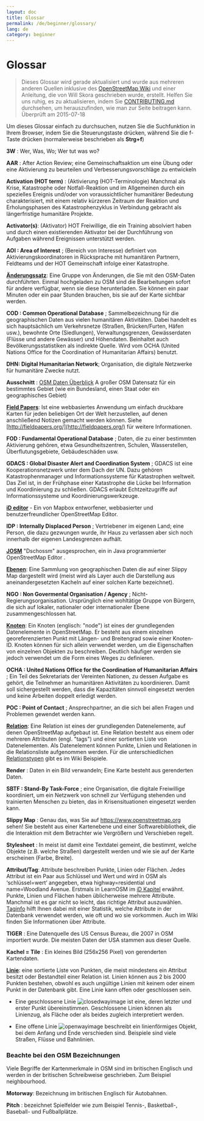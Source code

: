 ```yaml
---
layout: doc
title: Glossar
permalink: /de/beginner/glossary/
lang: de
category: beginner
---
```


Glossar
============

> Dieses Glossar wird gerade aktualisiert und wurde aus mehreren anderen Quellen inklusive des [OpenStreetMap Wiki](http://wiki.openstreetmap.org/wiki/Main_Page) und einer Anleitung, die von Will Skora geschrieben wurde, erstellt. Helfen Sie uns ruhig, es zu aktualisieren, indem Sie [CONTRIBUTING.md](https://github.com/hotosm/learnosm/blob/gh-pages/CONTRIBUTING.md) durchsehen, um herauszufinden, wie man zur Seite beitragen kann.
> Überprüft am 2015-07-18

Um dieses Glossar einfach zu durchsuchen, nutzen Sie die Suchfunktion in Ihrem Browser, indem Sie die Steuerungstaste drücken, während Sie die f-Taste drücken (normalerweise beschrieben als **Strg+f**)

**3W** : Wer, Was, Wo; Wer tut was wo?

**AAR** : After Action Review; eine Gemeinschaftsaktion um eine Übung oder eine Aktivierung zu beurteilen und Verbesserungsvorschläge zu entwickeln

**Activation (HOT term)** : (Aktivierung (HOT-Terminologie) Manchmal als Krise, Katastrophe oder Notfall-Reaktion und im Allgemeinen durch ein spezielles Ereignis und/oder von voraussichtlicher humanitärer Bedeutung charakterisiert, mit einem relativ kürzeren Zeitraum der Reaktion und Erholungsphasen des Katastrophenzyklus in Verbindung gebracht  als längerfristige humanitäre Projekte.

**Activator(s)**: (Aktivator) HOT Freiwillige, die ein Training absolviert haben und durch einen existierenden Aktivator bei der Durchführung von Aufgaben während Ereignissen unterstützt werden.

**AOI : Area of Interest** ; (Bereich von Interesse) definiert von Aktivierungskoordinatoren in Rücksprache mit humanitären Partnern, Feldteams und der HOT Gemeinschaft infolge einer Katastrophe.


**[Änderungssatz](https://wiki.openstreetmap.org/wiki/DE:Changeset)**: Eine Gruppe von Änderungen, die Sie mit den OSM-Daten durchführten. Einmal hochgeladen zu OSM sind die Bearbeitungen sofort für andere verfügbar, wenn sie diese herunterladen. Sie können ein paar Minuten oder ein paar Stunden brauchen, bis sie auf der Karte sichtbar werden.

**COD : Common Operational Database** ; Sammelbezeichnung für die geographischen Daten aus vielen humanitären Aktivitäten. Dabei handelt es sich hauptsächlich um Verkehrsnetze (Straßen, Brücken/Furten, Häfen usw.), bewohnte Orte (Siedlungen), Verwaltungsgrenzen, Gewässerdaten (Flüsse und andere Gewässer) und Höhendaten. Beinhaltet auch Bevölkerungsstatistiken als indirekte Quelle. Wird vom OCHA (United Nations Office for the Coordination of Humanitarian Affairs) benutzt.

**DHN: Digital Humanitarian Network**; Organisation, die digitale Netzwerke für humanitäre Zwecke nutzt.

**Ausschnitt** : [OSM Daten Überblick](/de/osm-data/data-overview/) A großer OSM Datensatz für ein bestimmtes Gebiet (wie ein Bundesland, einen Staat oder ein geographisches Gebiet)

**[Field Papers](/de/mobile-mapping/field-papers/)**: Ist eine webbasiertes Anwendung um einfach druckbare Karten für jeden beliebigen Ort der Welt herzustellen, auf denen anschließend Notizen gemacht werden können. Siehe  [http://fieldpapers.org/](http://fieldpapers.org/)  für weitere Informationen.

**FOD : Fundamental Operational Database** ; Daten, die zu einer bestimmten Aktivierung gehören, etwa Gesundheitszentren, Schulen, Wasserstellen, Überflutungsgebiete, Gebäudeschäden usw.

**GDACS :  Global Disaster Alert and Coordination System** ; GDACS ist eine Kooperationsnetzwerk unter dem Dach der UN. Dazu gehören Katastrophenmanager und Informationssysteme für Katastrophen weltweit. Das Ziel ist, in der Frühphase einer Katastrophe die Lücke bei Information und Koordinierung zu schließen. GDACS erlaubt Echtzeitzugriffe auf Informationssysteme und Koordinierungswerkzeuge.

**[iD editor](/de/beginner/id-editor/)** - Ein von Mapbox entworfener, webbasierter und benutzerfreundlicher OpenStreetMap Editor.

**IDP : Internally Displaced Person** ; Vertriebener im eigenen Land; eine Person, die dazu gezwungen wurde, ihr Haus zu verlassen aber sich noch innerhalb der eigenen Landesgrenzen aufhält.

**[JOSM](https://josm.openstreetmap.de/)** "Dschossm" ausgesprochen, ein in Java programmierter OpenStreetMap Editor .

**[Ebenen](http://wiki.openstreetmap.org/wiki/Layer)**: Eine Sammlung von geographischen Daten die auf einer Slippy Map dargestellt wird (meist wird als Layer auch die Darstellung aus aneinandergesetzten Kacheln auf einer solchen Karte bezeichnet).

**NGO : Non Govermental Organisation / Agency** ; Nicht-Regierungsorganisation. Ursprünglich eine wohltätige Gruppe von Bürgern, die sich auf lokaler, nationaler oder internationaler Ebene zusammengeschlossen hat.

**[Knoten](https://wiki.openstreetmap.org/wiki/DE:Node)**: Ein Knoten (englisch: "node") ist eines der grundlegenden Datenelemente in OpenStreetMap. Er besteht aus einem einzelnen georeferenzierten Punkt mit Längen- und Breitengrad sowie einer Knoten-ID. Knoten können für sich allein verwendet werden, um die Eigenschaften von einzelnen Objekten zu beschreiben. Deutlich häufiger werden sie jedoch verwendet um die Form eines Weges zu definieren.

**OCHA : United Nations Office for the Coordination of Humanitarian Affairs** ; Ein Teil des Sekretariats der Vereinten Nationen, zu dessen Aufgabe es gehört, die Teilnehmer an humanitären Aktivitäten zu koordinieren. Damit soll sichergestellt werden, dass die Kapazitäten sinnvoll eingesetzt werden und keine Arbeiten doppelt erledigt werden.

**POC : Point of Contact** ; Ansprechpartner, an die sich bei allen Fragen und Problemen gewendet werden kann.

**[Relation](http://wiki.openstreetmap.org/wiki/DE:Relationen)**: Eine Relation ist eines der grundlegenden Datenelemente, auf denen OpenStreetMap aufgebaut ist. Eine Relation besteht aus einem oder mehreren Attributen (engl. "tags") und einer sortierten Liste von Datenelementen. Als Datenelement können Punkte, Linien und Relationen in die Relationsliste aufgenommen werden. Für die unterschiedlichen [Relationstypen](http://wiki.openstreetmap.org/wiki/DE:Types_of_relation) gibt es im Wiki Beispiele.

**Render** : Daten in ein Bild verwandeln; Eine Karte besteht aus gerenderten Daten.

**SBTF : Stand-By Task-Force** ; eine Organisation, die digitale Freiwillige koordiniert, um ein Netzwerk von schnell zur Verfügung stehenden und trainierten Menschen zu bieten, das in Krisensituationen eingesetzt werden kann.

**Slippy Map** : Genau das, was Sie auf https://www.openstreetmap.org sehen! Sie besteht aus einer Kartenebene und einer Softwarebibliothek, die die Interaktion mit dem Betrachter wie Vergrößern und Verschieben regelt.

**Stylesheet** : In meist ist damit eine Textdatei gemeint, die bestimmt, welche Objekte (z.B. welche Straßen) dargestellt werden und wie sie auf der Karte erscheinen (Farbe, Breite).

**Attribut/Tag**: Attribute beschreiben Punkte, Linien oder Flächen. Jedes Attribut ist ein Paar aus Schlüssel und Wert und wird in OSM als ‘schlüssel=wert’ angegeben, etwa highway=residential und name=Woodland Avenue. Erstmals in LearnOSM im [iD Kapitel](/de/beginner/id-editor/#basic-editing-with-id) erwähnt. Punkte, Linien und Flächen haben üblicherweise mehrere Attribute. Manchmal ist es gar nicht so leicht, das richtige Attribut auszuwählen. [Taginfo](https://taginfo.openstreetmap.org/) hilft Ihnen dabei mit einer Statistik, welche Attribute in der Datenbank verwendet werden, wie oft und wo sie vorkommen. Auch im Wiki finden Sie Informationen über Attribute.

**TIGER** : Eine Datenquelle des US Census Bureau, die 2007 in OSM importiert wurde. Die meisten Daten der USA stammen aus dieser Quelle.

**Kachel = Tile** : Ein kleines Bild (256x256 Pixel) von gerenderten Kartendaten.

**[Linie](http://wiki.openstreetmap.org/wiki/DE:Way)**: eine sortierte Liste von Punkten, die meist mindestens ein Attribut besitzt oder Bestandteil einer Relation ist. Linien können aus 2 bis 2000 Punkten bestehen, obwohl es auch ungültige Linien mit keinem oder einem Punkt in der Datenbank gibt. Eine Linie kann offen oder geschlossen sein.

* Eine geschlossene Linie ![closedwayimage](http://wiki.openstreetmap.org/w/images/thumb/e/ed/Mf_closed_way.svg/20px-Mf_closed_way.svg.png) ist eine, deren letzter und erster Punkt übereinstimmen. Geschlossene Linien können als Linienzug, als Fläche oder als beides zugleich interpretiert werden.

* Eine offene Linie ![openwayimage](http://wiki.openstreetmap.org/w/images/thumb/2/2a/Mf_way.svg/20px-Mf_way.svg.png) beschreibt ein linienförmiges Objekt, bei dem Anfang und Ende verschieden sind. Beispiele sind viele Straßen, Flüsse und Bahnlinien.

### Beachte bei den OSM Bezeichnungen

Viele Begriffe der Kartenmerkmale in OSM sind im britischen Englisch und werden in der britischen Schreibweise geschrieben. Zum Beispiel neighbourhood.

**Motorway**: Bezeichnung im britischen Englisch für  Autobahnen.

**Pitch** : bezeichnet Spielfelder wie zum Beispiel Tennis-, Basketball-, Baseball- und Fußballplätze.
